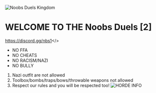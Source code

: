 ![Noobs Duels Kingdom](https://i.postimg.cc/CLRhqd1R/50.jpg)
# WELCOME TO THE **Noobs Duels [2]**
<a id="NOOBS DUELS DISCORD">https://discord.gg/nbs1</>
- NO FFA
- NO CHEATS
- NO RACISM/NAZI
- NO BULLY
1. Nazi outfit are not allowed
2. Toolbox/bombs/traps/bows/throwable weapons not allowed
3. Respect our rules and you will be respected too!
![HORDE INFO](https://i.postimg.cc/PJbBZsGM/mord2-1.jpg)


